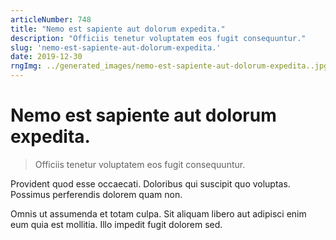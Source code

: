 ```yaml
---
articleNumber: 748
title: "Nemo est sapiente aut dolorum expedita."
description: "Officiis tenetur voluptatem eos fugit consequuntur."
slug: 'nemo-est-sapiente-aut-dolorum-expedita.'
date: 2019-12-30
rngImg: ../generated_images/nemo-est-sapiente-aut-dolorum-expedita..jpg
---
```


# Nemo est sapiente aut dolorum expedita.

> Officiis tenetur voluptatem eos fugit consequuntur.

Provident quod esse occaecati. Doloribus qui suscipit quo voluptas. Possimus perferendis dolorem quam non.
 Omnis ut assumenda et totam culpa. Sit aliquam libero aut adipisci enim eum quia est mollitia. Illo impedit fugit dolorem sed.
